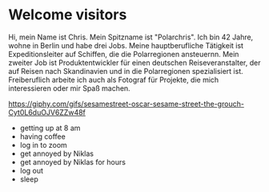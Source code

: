 # Welcome visitors

Hi, mein Name ist Chris. Mein Spitzname ist "Polarchris". Ich bin 42 Jahre, wohne in Berlin und habe drei Jobs. Meine hauptberufliche Tätigkeit ist Expeditionsleiter auf Schiffen, die die Polarregionen ansteuernn. Mein zweiter Job ist Produktentwickler für einen deutschen Reiseveranstalter, der auf Reisen nach Skandinavien und in die Polarregionen spezialisiert ist. Freiberuflich arbeite ich auch als Fotograf für Projekte, die mich interessieren oder mir Spaß machen. 

https://giphy.com/gifs/sesamestreet-oscar-sesame-street-the-grouch-Cyt0L6duOJV6ZZw48f

- getting up at 8 am
- having coffee
- log in to zoom
- get annoyed by Niklas
- get annoyed by Niklas for hours
- log out
- sleep
